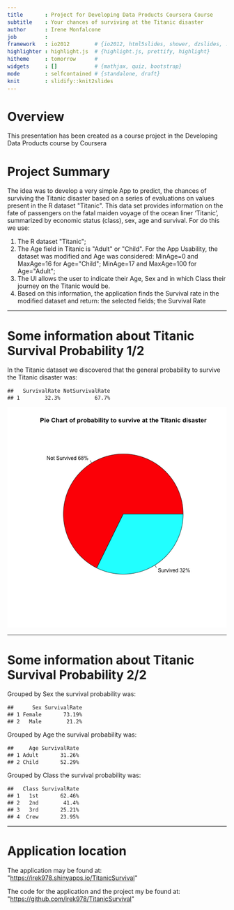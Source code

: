```yaml
---
title       : Project for Developing Data Products Coursera Course
subtitle    : Your chances of surviving at the Titanic disaster
author      : Irene Monfalcone
job         : 
framework   : io2012        # {io2012, html5slides, shower, dzslides, ...}
highlighter : highlight.js  # {highlight.js, prettify, highlight}
hitheme     : tomorrow      # 
widgets     : []            # {mathjax, quiz, bootstrap}
mode        : selfcontained # {standalone, draft}
knit        : slidify::knit2slides
---
```


Overview
================

This presentation has been created as a course project in the Developing Data Products course by Coursera

Project Summary
================
The idea was to develop a very simple App to predict, the chances of surviving the Titanic disaster based on a series of evaluations on values present in the R dataset "Titanic".
This data set provides information on the fate of passengers on the fatal maiden voyage of the ocean liner ‘Titanic’, summarized by economic status (class), sex, age and survival.
For do this we use:

1. The R dataset "Titanic";
2. The Age field in Titanic is "Adult" or "Child". For the App Usability, the dataset was modified and Age was considered: MinAge=0 and MaxAge=16 for Age="Child"; MinAge=17 and MaxAge=100 for Age="Adult";
3. The UI allows the user to indicate their Age, Sex and in which Class their journey on the Titanic would be.
4. Based on this information, the application finds the Survival rate in the modified dataset and return: the selected fields; the Survival Rate

---
Some information about Titanic Survival Probability 1/2
========================================================
In the Titanic dataset we discovered that the general probability to survive the Titanic disaster was:


```
##   SurvivalRate NotSurvivalRate
## 1        32.3%           67.7%
```

![plot of chunk unnamed-chunk-2](assets/fig/unnamed-chunk-2-1.png) 

---
Some information about Titanic Survival Probability 2/2
========================================================
Grouped by Sex the survival probability was:


```
##      Sex SurvivalRate
## 1 Female       73.19%
## 2   Male        21.2%
```

Grouped by Age the survival probability was:


```
##     Age SurvivalRate
## 1 Adult       31.26%
## 2 Child       52.29%
```
Grouped by Class the survival probability was:


```
##   Class SurvivalRate
## 1   1st       62.46%
## 2   2nd        41.4%
## 3   3rd       25.21%
## 4  Crew       23.95%
```

---
Application location
=====================
The application may be found at:
"https://irek978.shinyapps.io/TitanicSurvival"

The code for the application and the project my be found at:
"https://github.com/irek978/TitanicSurvival"
